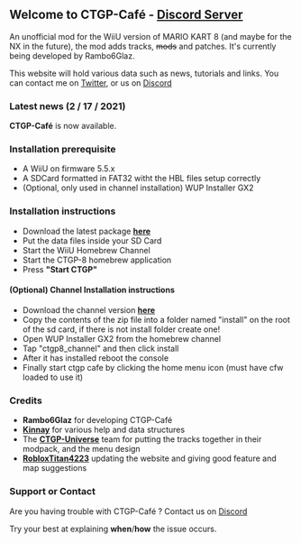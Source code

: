 ## Welcome to CTGP-Café - [Discord Server](https://discord.gg/zc4UewJjwR)

An unofficial mod for the WiiU version of MARIO KART 8 (and maybe for the NX in the future), the mod adds tracks, ~~mods~~ and patches. It's currently being developed by Rambo6Glaz.

This website will hold various data such as news, tutorials and links. You can contact me on [Twitter](https://www.twitter.com/NexoLePaveDroit), or us on [Discord](https://discord.gg/zc4UewJjwR)

### Latest news (2 / 17 / 2021)

**CTGP-Café** is now available.

### Installation prerequisite

- A WiiU on firmware 5.5.x
- A SDCard formatted in FAT32 witht the HBL files setup correctly
- (Optional, only used in channel installation) WUP Installer GX2

### Installation instructions

- Download the latest package [**here**](https://ctgp-cafe.rambo6dev.net/release.zip)
- Put the data files inside your SD Card
- Start the WiiU Homebrew Channel
- Start the CTGP-8 homebrew application
- Press **"Start CTGP"**

#### (Optional) Channel Installation instructions
- Download the channel version [**here**](https://cdn.discordapp.com/attachments/803549213333258331/809950385749229578/ctgp8_channel.zip)
- Copy the contents of the zip file into a folder named "install" on the root of the sd card, if there is not install folder create one!
- Open WUP Installer GX2 from the homebrew channel
- Tap "ctgp8_channel" and then click install
- After it  has installed reboot the console
- Finally start ctgp cafe by clicking the home menu icon (must have cfw loaded to use it)

### Credits

- **Rambo6Glaz** for developing CTGP-Café
- **[Kinnay](https://github.com/kinnay)** for various help and data structures
- The **[CTGP-Universe](https://discord.gg/8H9fF2q)** team for putting the tracks together in their modpack, and the menu design
- **[RobloxTitan4223](https://github.com/BOsborneOfficial)** updating the website and giving good feature and map suggestions

### Support or Contact

Are you having trouble with CTGP-Café ? Contact us on [Discord](https://discord.gg/zc4UewJjwR)

Try your best at explaining **when**/**how** the issue occurs.

